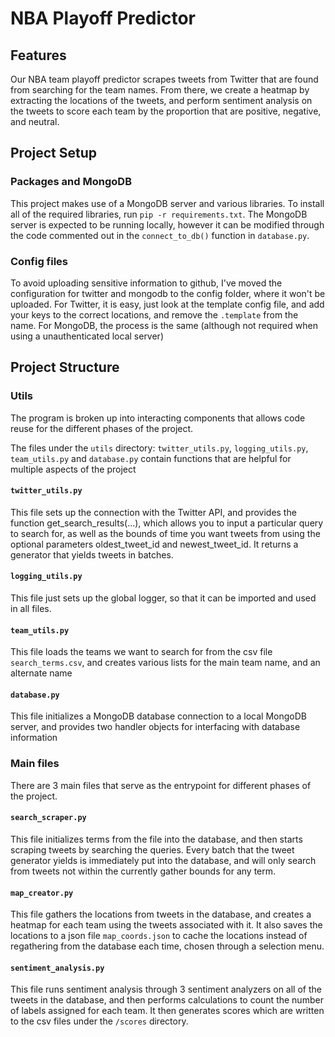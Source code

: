 
# NBA Playoff Predictor

## Features

Our NBA team playoff predictor scrapes tweets from Twitter that are found from searching for the team names. From there, we create a heatmap by extracting the locations of the tweets, and perform sentiment analysis on the tweets to score each team by the proportion that are positive, negative, and neutral.
  
## Project Setup

### Packages and MongoDB
This project makes use of a MongoDB server and various libraries. To install all of the required libraries, run ```pip -r requirements.txt```. The MongoDB server is expected to be running locally, however it can be modified through the code commented out in the ```connect_to_db()``` function in ```database.py```.

### Config files

To avoid uploading sensitive information to github, I've moved the configuration for twitter and mongodb to the config folder, where it won't be uploaded. For Twitter, it is easy, just look at the template config file, and add your keys to the correct locations, and remove the ```.template``` from the name. For MongoDB, the process is the same (although not required when using a unauthenticated local server)

## Project Structure

### Utils

The program is broken up into interacting components that allows code reuse for the different phases of the project.

The files under the ```utils``` directory: ```twitter_utils.py```, ```logging_utils.py```, ```team_utils.py``` and ```database.py``` contain functions that are helpful for multiple aspects of the project

#### ```twitter_utils.py```
This file sets up the connection with the Twitter API, and provides the function get_search_results(...), which allows you to input a particular query to search for, as well as the bounds of time you want tweets from using the optional parameters oldest_tweet_id and newest_tweet_id. It returns a generator that yields tweets in batches.

#### ```logging_utils.py```
This file just sets up the global logger, so that it can be imported and used in all files.

#### ```team_utils.py```
This file loads the teams we want to search for from the csv file ```search_terms.csv```, and creates various lists for the main team name, and an alternate name

#### ```database.py```
This file initializes a MongoDB database connection to a local MongoDB server, and provides two handler objects for interfacing with database information

### Main files
There are 3 main files that serve as the entrypoint for different phases of the project.

#### ```search_scraper.py```
This file initializes terms from the file into the database, and then starts scraping tweets by searching the queries. Every batch that the tweet generator yields is immediately put into the database, and will only search from tweets not within the currently gather bounds for any term.

#### ```map_creator.py```
This file gathers the locations from tweets in the database, and creates a heatmap for each team using the tweets associated with it. It also saves the locations to a json file ```map_coords.json``` to cache the locations instead of regathering from the database each time, chosen through a selection menu.

#### ```sentiment_analysis.py```
This file runs sentiment analysis through 3 sentiment analyzers on all of the tweets in the database, and then performs calculations to count the number of labels assigned for each team. It then generates scores which are written to the csv files under the ```/scores``` directory.